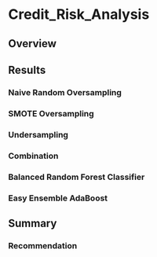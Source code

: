 # Credit_Risk_Analysis
## Overview
## Results
### Naive Random Oversampling
### SMOTE Oversampling
### Undersampling
### Combination
### Balanced Random Forest Classifier
### Easy Ensemble AdaBoost
## Summary
### Recommendation
